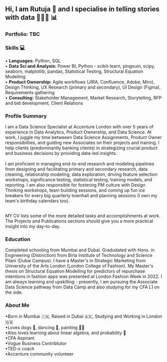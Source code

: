 ## Hi, I am Rutuja 👋 and I specialise in telling stories with data  👩🏻‍💻 :bar_chart:

### Portfolio: TBC

### Skills :computer:

• **Languages:** Python, SQL<br>
• **Data Sci and Analysis:** Power BI, Python - scikit-learn, pingouin, scipy, seaborn, matplotlib, pandas, Statistical Testing, Structural Equation Modelling <br>
• **Product Ownership:** Agile workflows (JIRA, Confluence, Adobe, Miro), Design Thinking, UX Research (primary and secondary), UI Design (Figma), Requirements gathering<br>
• **Consulting:** Stakeholder Management, Market Research, Storytelling, RFP and bid development, Client Relations<br>

### Profile Summary 
I am a Data Science Specialist at Accenture London with over 5 years of experience in Data Analytics, Product Ownership, and Data Science. At work, I juggle my time betweeen Data Science Assignments, Product Owner responsibilties, and guiding new Associates on their projects and training. I help clients (predominantly banking clients) in strategizing crucial product and business decisions by providing data-led insights. <br><br>I am proficient in managing end-to-end research and modeling pipelines from designing and facilitating primary and secondary research, data cleaning, relationship modeling, data exploration, driving feature selection workshops, significance testing, statistical testing, training models, and reporting. I am also responsible for fostering PM culture with Design Thinking workshops, team building sessions, and coming up fun ice breakers for every big quarterly townhall and planning sessions (I own my team's birthday calendars too). 

<br>MY CV lists some of the more detailed tasks and accomplishments at work. The Projects and Publications sections should give you a more practical insight into my day-to-day.<br>

### Education
Completed schooling from Mumbai and Dubai. Gradudated with Hons. in Engineering (Distinction) from Birla Institute of Technology and Science Pilani (Dubai Campus). I have a Master's in Strategic Marketing from University of the Arts London (London College of Fashion). My Master's thesis on Structural Equation Modelling for predictors of repurchase intentions in fashion apps was presented at London Fashion Week in 2022. I am always learning and upskilling - presently, I am pursuing the Associate Data Science pathway from Data Camp and also studying for my CFA L1 on the side. 

### About Me
•Born in Mumbai :india:, Raised in Dubai :united_arab_emirates:, Studying and Working in London :uk:<br>
•Loves dogs :dog:, dancing :dancer:, painting :woman_artist:<br>
•Also loves learning about linear algebra, and probability :book:<br>
•CFA Aspirant<br>
•Vogue Business Contribtutor<br>
•TED-x coach<br>
•Accenture community volunteer<br>



